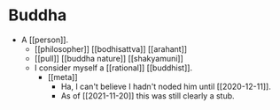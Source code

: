 # Buddha

- A [[person]].
  - [[philosopher]] [[bodhisattva]] [[arahant]]
  - [[pull]] [[buddha nature]] [[shakyamuni]]
  - I consider myself a [[rational]] [[buddhist]].
    - [[meta]] 
      - Ha, I can't believe I hadn't noded him until [[2020-12-11]].
      - As of [[2021-11-20]] this was still clearly a stub.


